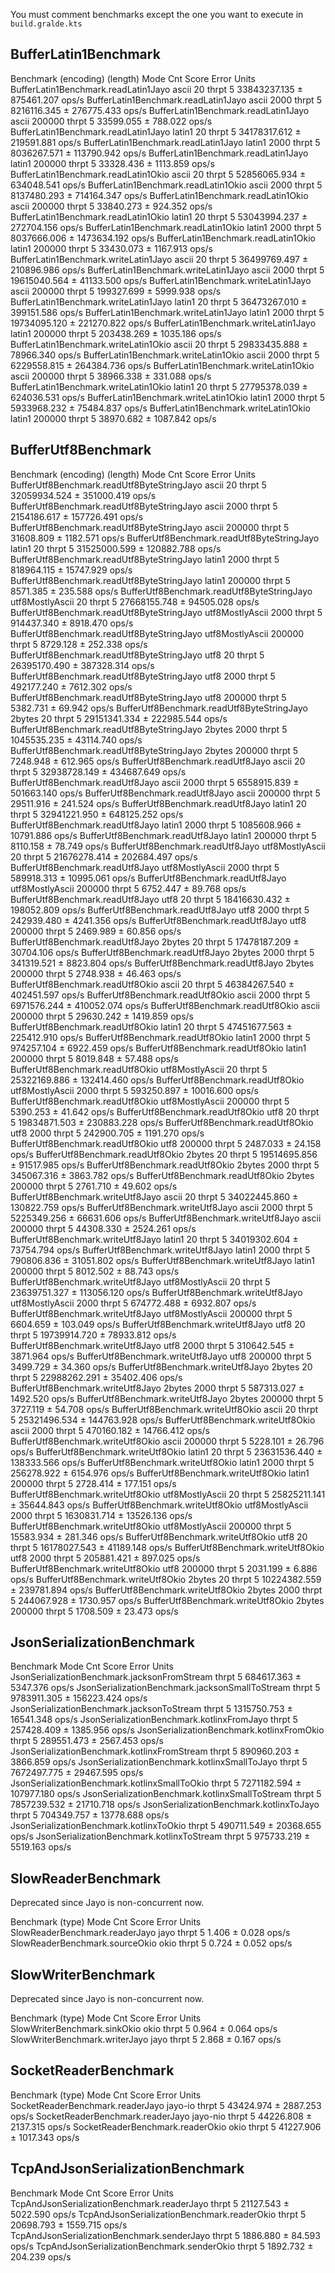 You must comment benchmarks except the one you want to execute in `build.gralde.kts`

## BufferLatin1Benchmark

Benchmark                              (encoding)  (length)   Mode  Cnt         Score         Error  Units
BufferLatin1Benchmark.readLatin1Jayo        ascii        20  thrpt    5  33843237.135 ±  875461.207  ops/s
BufferLatin1Benchmark.readLatin1Jayo        ascii      2000  thrpt    5   8216116.345 ±  276775.433  ops/s
BufferLatin1Benchmark.readLatin1Jayo        ascii    200000  thrpt    5     33599.055 ±     788.022  ops/s
BufferLatin1Benchmark.readLatin1Jayo       latin1        20  thrpt    5  34178317.612 ±  219591.881  ops/s
BufferLatin1Benchmark.readLatin1Jayo       latin1      2000  thrpt    5   8036267.571 ±  113790.942  ops/s
BufferLatin1Benchmark.readLatin1Jayo       latin1    200000  thrpt    5     33328.436 ±    1113.859  ops/s
BufferLatin1Benchmark.readLatin1Okio        ascii        20  thrpt    5  52856065.934 ±  634048.541  ops/s
BufferLatin1Benchmark.readLatin1Okio        ascii      2000  thrpt    5   8137480.293 ±  714164.347  ops/s
BufferLatin1Benchmark.readLatin1Okio        ascii    200000  thrpt    5     33840.273 ±     924.352  ops/s
BufferLatin1Benchmark.readLatin1Okio       latin1        20  thrpt    5  53043994.237 ±  272704.156  ops/s
BufferLatin1Benchmark.readLatin1Okio       latin1      2000  thrpt    5   8037666.006 ± 1473634.192  ops/s
BufferLatin1Benchmark.readLatin1Okio       latin1    200000  thrpt    5     33430.073 ±    1167.913  ops/s
BufferLatin1Benchmark.writeLatin1Jayo       ascii        20  thrpt    5  36499769.497 ±  210896.986  ops/s
BufferLatin1Benchmark.writeLatin1Jayo       ascii      2000  thrpt    5  19615040.564 ±   41133.500  ops/s
BufferLatin1Benchmark.writeLatin1Jayo       ascii    200000  thrpt    5    199327.699 ±    5999.938  ops/s
BufferLatin1Benchmark.writeLatin1Jayo      latin1        20  thrpt    5  36473267.010 ±  399151.586  ops/s
BufferLatin1Benchmark.writeLatin1Jayo      latin1      2000  thrpt    5  19734095.120 ±  221270.822  ops/s
BufferLatin1Benchmark.writeLatin1Jayo      latin1    200000  thrpt    5    203438.269 ±    1035.186  ops/s
BufferLatin1Benchmark.writeLatin1Okio       ascii        20  thrpt    5  29833435.888 ±   78966.340  ops/s
BufferLatin1Benchmark.writeLatin1Okio       ascii      2000  thrpt    5   6229558.815 ±  264384.736  ops/s
BufferLatin1Benchmark.writeLatin1Okio       ascii    200000  thrpt    5     38966.338 ±     331.088  ops/s
BufferLatin1Benchmark.writeLatin1Okio      latin1        20  thrpt    5  27795378.039 ±  624036.531  ops/s
BufferLatin1Benchmark.writeLatin1Okio      latin1      2000  thrpt    5   5933968.232 ±   75484.837  ops/s
BufferLatin1Benchmark.writeLatin1Okio      latin1    200000  thrpt    5     38970.682 ±    1087.842  ops/s

## BufferUtf8Benchmark

Benchmark                                        (encoding)  (length)   Mode  Cnt         Score        Error  Units
BufferUtf8Benchmark.readUtf8ByteStringJayo            ascii        20  thrpt    5  32059934.524 ± 351000.419  ops/s
BufferUtf8Benchmark.readUtf8ByteStringJayo            ascii      2000  thrpt    5   2154186.617 ± 157726.491  ops/s
BufferUtf8Benchmark.readUtf8ByteStringJayo            ascii    200000  thrpt    5     31608.809 ±   1182.571  ops/s
BufferUtf8Benchmark.readUtf8ByteStringJayo           latin1        20  thrpt    5  31525000.599 ± 120882.788  ops/s
BufferUtf8Benchmark.readUtf8ByteStringJayo           latin1      2000  thrpt    5    818964.115 ±  15747.929  ops/s
BufferUtf8Benchmark.readUtf8ByteStringJayo           latin1    200000  thrpt    5      8571.385 ±    235.588  ops/s
BufferUtf8Benchmark.readUtf8ByteStringJayo  utf8MostlyAscii        20  thrpt    5  27668155.748 ±  94505.028  ops/s
BufferUtf8Benchmark.readUtf8ByteStringJayo  utf8MostlyAscii      2000  thrpt    5    914437.340 ±   8918.470  ops/s
BufferUtf8Benchmark.readUtf8ByteStringJayo  utf8MostlyAscii    200000  thrpt    5      8729.128 ±    252.338  ops/s
BufferUtf8Benchmark.readUtf8ByteStringJayo             utf8        20  thrpt    5  26395170.490 ± 387328.314  ops/s
BufferUtf8Benchmark.readUtf8ByteStringJayo             utf8      2000  thrpt    5    492177.240 ±   7612.302  ops/s
BufferUtf8Benchmark.readUtf8ByteStringJayo             utf8    200000  thrpt    5      5382.731 ±     69.942  ops/s
BufferUtf8Benchmark.readUtf8ByteStringJayo           2bytes        20  thrpt    5  29151341.334 ± 222985.544  ops/s
BufferUtf8Benchmark.readUtf8ByteStringJayo           2bytes      2000  thrpt    5   1045535.235 ±  43114.740  ops/s
BufferUtf8Benchmark.readUtf8ByteStringJayo           2bytes    200000  thrpt    5      7248.948 ±    612.965  ops/s
BufferUtf8Benchmark.readUtf8Jayo                      ascii        20  thrpt    5  32938728.149 ± 434687.649  ops/s
BufferUtf8Benchmark.readUtf8Jayo                      ascii      2000  thrpt    5   6558915.839 ± 501663.140  ops/s
BufferUtf8Benchmark.readUtf8Jayo                      ascii    200000  thrpt    5     29511.916 ±    241.524  ops/s
BufferUtf8Benchmark.readUtf8Jayo                     latin1        20  thrpt    5  32941221.950 ± 648125.252  ops/s
BufferUtf8Benchmark.readUtf8Jayo                     latin1      2000  thrpt    5   1085608.966 ±  10791.886  ops/s
BufferUtf8Benchmark.readUtf8Jayo                     latin1    200000  thrpt    5      8110.158 ±     78.749  ops/s
BufferUtf8Benchmark.readUtf8Jayo            utf8MostlyAscii        20  thrpt    5  21676278.414 ± 202684.497  ops/s
BufferUtf8Benchmark.readUtf8Jayo            utf8MostlyAscii      2000  thrpt    5    589918.313 ±  10995.061  ops/s
BufferUtf8Benchmark.readUtf8Jayo            utf8MostlyAscii    200000  thrpt    5      6752.447 ±     89.768  ops/s
BufferUtf8Benchmark.readUtf8Jayo                       utf8        20  thrpt    5  18416630.432 ± 198052.809  ops/s
BufferUtf8Benchmark.readUtf8Jayo                       utf8      2000  thrpt    5    242939.480 ±   4241.356  ops/s
BufferUtf8Benchmark.readUtf8Jayo                       utf8    200000  thrpt    5      2469.989 ±     60.856  ops/s
BufferUtf8Benchmark.readUtf8Jayo                     2bytes        20  thrpt    5  17478187.209 ±  30704.106  ops/s
BufferUtf8Benchmark.readUtf8Jayo                     2bytes      2000  thrpt    5    341319.521 ±   8823.804  ops/s
BufferUtf8Benchmark.readUtf8Jayo                     2bytes    200000  thrpt    5      2748.938 ±     46.463  ops/s
BufferUtf8Benchmark.readUtf8Okio                      ascii        20  thrpt    5  46384267.540 ± 402451.597  ops/s
BufferUtf8Benchmark.readUtf8Okio                      ascii      2000  thrpt    5   6971576.244 ± 410052.074  ops/s
BufferUtf8Benchmark.readUtf8Okio                      ascii    200000  thrpt    5     29630.242 ±   1419.859  ops/s
BufferUtf8Benchmark.readUtf8Okio                     latin1        20  thrpt    5  47451677.563 ± 225412.910  ops/s
BufferUtf8Benchmark.readUtf8Okio                     latin1      2000  thrpt    5    974257.104 ±   6922.459  ops/s
BufferUtf8Benchmark.readUtf8Okio                     latin1    200000  thrpt    5      8019.848 ±     57.488  ops/s
BufferUtf8Benchmark.readUtf8Okio            utf8MostlyAscii        20  thrpt    5  25322169.886 ± 132414.460  ops/s
BufferUtf8Benchmark.readUtf8Okio            utf8MostlyAscii      2000  thrpt    5    593250.897 ±  10016.600  ops/s
BufferUtf8Benchmark.readUtf8Okio            utf8MostlyAscii    200000  thrpt    5      5390.253 ±     41.642  ops/s
BufferUtf8Benchmark.readUtf8Okio                       utf8        20  thrpt    5  19834871.503 ± 230883.228  ops/s
BufferUtf8Benchmark.readUtf8Okio                       utf8      2000  thrpt    5    242900.705 ±   1191.270  ops/s
BufferUtf8Benchmark.readUtf8Okio                       utf8    200000  thrpt    5      2487.033 ±     24.158  ops/s
BufferUtf8Benchmark.readUtf8Okio                     2bytes        20  thrpt    5  19514695.856 ±  91517.985  ops/s
BufferUtf8Benchmark.readUtf8Okio                     2bytes      2000  thrpt    5    345067.316 ±   3863.782  ops/s
BufferUtf8Benchmark.readUtf8Okio                     2bytes    200000  thrpt    5      2761.710 ±     49.602  ops/s
BufferUtf8Benchmark.writeUtf8Jayo                     ascii        20  thrpt    5  34022445.860 ± 130822.759  ops/s
BufferUtf8Benchmark.writeUtf8Jayo                     ascii      2000  thrpt    5   5225349.256 ±  66631.606  ops/s
BufferUtf8Benchmark.writeUtf8Jayo                     ascii    200000  thrpt    5     44308.330 ±   2524.261  ops/s
BufferUtf8Benchmark.writeUtf8Jayo                    latin1        20  thrpt    5  34019302.604 ±  73754.794  ops/s
BufferUtf8Benchmark.writeUtf8Jayo                    latin1      2000  thrpt    5    790806.836 ±  31051.802  ops/s
BufferUtf8Benchmark.writeUtf8Jayo                    latin1    200000  thrpt    5      8012.502 ±     88.743  ops/s
BufferUtf8Benchmark.writeUtf8Jayo           utf8MostlyAscii        20  thrpt    5  23639751.327 ± 113056.120  ops/s
BufferUtf8Benchmark.writeUtf8Jayo           utf8MostlyAscii      2000  thrpt    5    674772.488 ±   6932.807  ops/s
BufferUtf8Benchmark.writeUtf8Jayo           utf8MostlyAscii    200000  thrpt    5      6604.659 ±    103.049  ops/s
BufferUtf8Benchmark.writeUtf8Jayo                      utf8        20  thrpt    5  19739914.720 ±  78933.812  ops/s
BufferUtf8Benchmark.writeUtf8Jayo                      utf8      2000  thrpt    5    310642.545 ±   3871.964  ops/s
BufferUtf8Benchmark.writeUtf8Jayo                      utf8    200000  thrpt    5      3499.729 ±     34.360  ops/s
BufferUtf8Benchmark.writeUtf8Jayo                    2bytes        20  thrpt    5  22988262.291 ±  35402.406  ops/s
BufferUtf8Benchmark.writeUtf8Jayo                    2bytes      2000  thrpt    5    587313.027 ±   1492.520  ops/s
BufferUtf8Benchmark.writeUtf8Jayo                    2bytes    200000  thrpt    5      3727.119 ±     54.708  ops/s
BufferUtf8Benchmark.writeUtf8Okio                     ascii        20  thrpt    5  25321496.534 ± 144763.928  ops/s
BufferUtf8Benchmark.writeUtf8Okio                     ascii      2000  thrpt    5    470160.182 ±  14766.412  ops/s
BufferUtf8Benchmark.writeUtf8Okio                     ascii    200000  thrpt    5      5228.101 ±     26.796  ops/s
BufferUtf8Benchmark.writeUtf8Okio                    latin1        20  thrpt    5  23631536.440 ± 138333.566  ops/s
BufferUtf8Benchmark.writeUtf8Okio                    latin1      2000  thrpt    5    256278.922 ±   6154.976  ops/s
BufferUtf8Benchmark.writeUtf8Okio                    latin1    200000  thrpt    5      2728.414 ±    177.151  ops/s
BufferUtf8Benchmark.writeUtf8Okio           utf8MostlyAscii        20  thrpt    5  25825211.141 ±  35644.843  ops/s
BufferUtf8Benchmark.writeUtf8Okio           utf8MostlyAscii      2000  thrpt    5   1630831.714 ±  13526.136  ops/s
BufferUtf8Benchmark.writeUtf8Okio           utf8MostlyAscii    200000  thrpt    5     15583.934 ±    281.346  ops/s
BufferUtf8Benchmark.writeUtf8Okio                      utf8        20  thrpt    5  16178027.543 ±  41189.148  ops/s
BufferUtf8Benchmark.writeUtf8Okio                      utf8      2000  thrpt    5    205881.421 ±    897.025  ops/s
BufferUtf8Benchmark.writeUtf8Okio                      utf8    200000  thrpt    5      2031.199 ±      6.886  ops/s
BufferUtf8Benchmark.writeUtf8Okio                    2bytes        20  thrpt    5  10224382.559 ± 239781.894  ops/s
BufferUtf8Benchmark.writeUtf8Okio                    2bytes      2000  thrpt    5    244067.928 ±   1730.957  ops/s
BufferUtf8Benchmark.writeUtf8Okio                    2bytes    200000  thrpt    5      1708.509 ±     23.473  ops/s

## JsonSerializationBenchmark

Benchmark                                         Mode  Cnt        Score        Error  Units
JsonSerializationBenchmark.jacksonFromStream     thrpt    5   684617.363 ±   5347.376  ops/s
JsonSerializationBenchmark.jacksonSmallToStream  thrpt    5  9783911.305 ± 156223.424  ops/s
JsonSerializationBenchmark.jacksonToStream       thrpt    5  1315750.753 ±  16541.348  ops/s
JsonSerializationBenchmark.kotlinxFromJayo       thrpt    5   257428.409 ±   1385.956  ops/s
JsonSerializationBenchmark.kotlinxFromOkio       thrpt    5   289551.473 ±   2567.453  ops/s
JsonSerializationBenchmark.kotlinxFromStream     thrpt    5   890960.203 ±   3866.859  ops/s
JsonSerializationBenchmark.kotlinxSmallToJayo    thrpt    5  7672497.775 ±  29467.595  ops/s
JsonSerializationBenchmark.kotlinxSmallToOkio    thrpt    5  7271182.594 ± 107977.180  ops/s
JsonSerializationBenchmark.kotlinxSmallToStream  thrpt    5  7857239.532 ±  21710.718  ops/s
JsonSerializationBenchmark.kotlinxToJayo         thrpt    5   704349.757 ±  13778.688  ops/s
JsonSerializationBenchmark.kotlinxToOkio         thrpt    5   490711.549 ±  20368.655  ops/s
JsonSerializationBenchmark.kotlinxToStream       thrpt    5   975733.219 ±   5519.163  ops/s

## SlowReaderBenchmark

Deprecated since Jayo is non-concurrent now.

Benchmark                       (type)   Mode  Cnt  Score   Error  Units
SlowReaderBenchmark.readerJayo    jayo  thrpt    5  1.406 ± 0.028  ops/s
SlowReaderBenchmark.sourceOkio    okio  thrpt    5  0.724 ± 0.052  ops/s

## SlowWriterBenchmark

Deprecated since Jayo is non-concurrent now.

Benchmark                       (type)   Mode  Cnt  Score   Error  Units
SlowWriterBenchmark.sinkOkio      okio  thrpt    5  0.964 ± 0.064  ops/s
SlowWriterBenchmark.writerJayo    jayo  thrpt    5  2.868 ± 0.167  ops/s

## SocketReaderBenchmark

Benchmark                           (type)   Mode  Cnt      Score      Error  Units
SocketReaderBenchmark.readerJayo   jayo-io  thrpt    5  43424.974 ± 2887.253  ops/s
SocketReaderBenchmark.readerJayo  jayo-nio  thrpt    5  44226.808 ± 2137.315  ops/s
SocketReaderBenchmark.readerOkio      okio  thrpt    5  41227.906 ± 1017.343  ops/s

## TcpAndJsonSerializationBenchmark

Benchmark                                     Mode  Cnt      Score      Error  Units
TcpAndJsonSerializationBenchmark.readerJayo  thrpt    5  21127.543 ± 5022.590  ops/s
TcpAndJsonSerializationBenchmark.readerOkio  thrpt    5  20698.793 ± 1559.715  ops/s
TcpAndJsonSerializationBenchmark.senderJayo  thrpt    5   1886.880 ±   84.593  ops/s
TcpAndJsonSerializationBenchmark.senderOkio  thrpt    5   1892.732 ±  204.239  ops/s
